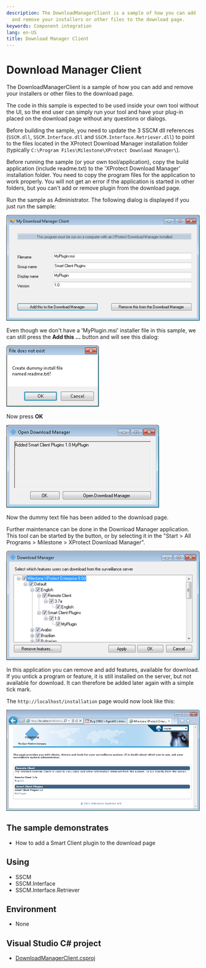 ```yaml
---
description: The DownloadManagerClient is a sample of how you can add
  and remove your installers or other files to the download page.
keywords: Component integration
lang: en-US
title: Download Manager Client
---
```


# Download Manager Client

The DownloadManagerClient is a sample of how you can add and remove your
installers or other files to the download page.

The code in this sample is expected to be used inside your own tool
without the UI, so the end user can simply run your tool and have your
plug-in placed on the download page without any questions or dialogs.

Before building the sample, you need to update the 3 SSCM dll references
(`SSCM.dll`, `SSCM.Interface.dll` and `SSCM.Interface.Retriever.dll`) to
point to the files located in the XProtect Download Manager installation
folder (typically
`C:\Program Files\Milestone\XProtect Download Manager\`).

Before running the sample (or your own tool/application), copy the build
application (include readme.txt) to the 'XProtect Download Manager'
installation folder. You need to copy the program files for the
application to work properly. You will not get an error if the
application is started in other folders, but you can\'t add or remove
plugin from the download page.

Run the sample as Administrator. The following dialog is displayed if
you just run the sample:

![](DownloadManagerClient1.png)

Even though we don\'t have a \'MyPlugin.msi\' installer file in this
sample, we can still press the **Add this \...** button and will see
this dialog:

![](DownloadManagerClient2.png)

Now press **OK**

![](DownloadManagerClient3.png)

Now the dummy text file has been added to the download page.

Further maintenance can be done in the Download Manager application.
This tool can be started by the button, or by selecting it in the
\"Start \> All Programs \> Milestone \> XProtect Download Manager\".

![](DownloadManagerClient4.png)

In this application you can remove and add features, available for
download. If you untick a program or feature, it is still installed on
the server, but not available for download. It can therefore be added
later again with a simple tick mark.

The `http://localhost/installation` page would now look like this:

![](DownloadManagerClient6.png)

## The sample demonstrates

-   How to add a Smart Client plugin to the download page

## Using

-   SSCM
-   SSCM.Interface
-   SSCM.Interface.Retriever

## Environment

-   None

## Visual Studio C\# project

-   [DownloadManagerClient.csproj](javascript:openLink('..\\\\ComponentSamples\\\\DownloadManagerClient\\\\DownloadManagerClient.csproj');)
